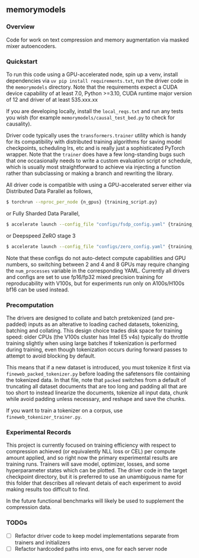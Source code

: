 ## memorymodels

### Overview

Code for work on text compression and memory augmentation via masked mixer autoencoders.

### Quickstart

To run this code using a GPU-accelerated node, spin up a venv, install dependencies via `uv pip install requirements.txt`, run the driver code in the `memorymodels` directory. Note that the requirements expect a CUDA device capability of at least 7.0, Python >=3.10, CUDA runtime major version of 12 and driver of at least 535.xxx.xx

If you are developing locally, install the `local_reqs.txt` and run any tests you wish (for example `memorymodels/causal_test_bed.py` to check for causality).

Driver code typically uses the `transformers.trainer` utility which is handy for its compatibility with distributed training algorithms for saving model checkpoints, scheduling lrs, etc and is really just a sophisticated PyTorch wrapper. Note that the `trainer` does have a few long-standing bugs such that one occasionally needs to write a custom evaluation script or schedule, which is usually most straightforward to achieve via injecting a function rather than subclassing or making a branch and rewriting the library.

All driver code is compatible with using a GPU-accelerated server either via Distributed Data Parallel as follows,

```bash
$ torchrun --nproc_per_node {n_gpus} {training_script.py}
```

or Fully Sharded Data Parallel,

```bash
$ accelerate launch --config_file "configs/fsdp_config.yaml" {training_script.py}
```

or Deepspeed ZeRO stage 3

```bash
$ accelerate launch --config_file "configs/zero_config.yaml" {training_script.py}
```

Note that these configs do not auto-detect compute capabilities and GPU numbers, so switching between 2 and 4 and 8 GPUs may require changing the `num_processes` variable in the corresponding YAML. Currently all drivers and configs are set to use fp16/fp32 mixed precision training for reproducability with V100s, but for experiments run only on A100s/H100s bf16 can be used instead.

### Precomputation

The drivers are designed to collate and batch pretokenized (and pre-padded) inputs as an alterative to loading cached datasets, tokenizing, batching and collating. This design choice trades disk space for training speed: older CPUs (the V100s cluster has Intel E5 v4s) typically do throttle training slightly when using large batches if tokenization is performed during training, even though tokenization occurs during forward passes to attempt to avoid blocking by default. 

This means that if a new dataset is introduced, you must tokenize it first via `fineweb_packed_tokenizer.py` before loading the safetensors file containing the tokenized data. In that file, note that `packed` switches from a default of truncating all dataset documents that are too long and padding all that are too short to instead linearize the documents, tokenize all input data, chunk while avoid padding unless necessary, and reshape and save the chunks. 

If you want to train a tokenizer on a corpus, use `fineweb_tokenizer_trainer.py`. 

### Experimental Records

This project is currently focused on training efficiency with respect to compression achieved (or equivalently NLL loss or CEL) per compute amount applied, and so right now the primary experimental results are training runs. Trainers will save model, optimizer, losses, and some hyperparameter states which can be plotted. The driver code in the target checkpoint directory, but it is preferred to use an unambiguous name for this folder that describes all relevant detais of each experiment to avoid making results too difficult to find.

In the future functional benchmarks will likely be used to supplement the compression data.

### TODOs
- [ ] Refactor driver code to keep model implementations separate from trainers and initializers
- [ ] Refactor hardcoded paths into envs, one for each server node
